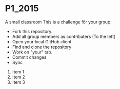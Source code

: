 # P1_2015
A small classroom 
This is a challenge för your group:
* Fork this repository.
* Add all group members as contributers (To the left)
* Open your local GitHub client.
* Find and clone the repository
* Work on "your" tab.
* Commit changes 
* Sync 


1. Item 1
2. Item 2
3. Item 3
